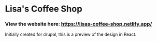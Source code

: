 # Lisa's Coffee Shop

### View the website here:  https://lisas-coffee-shop.netlify.app/

Initially created for drupal, this is a preview of the design in React. 
